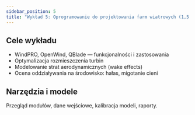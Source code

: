 ```yaml
---
sidebar_position: 5
title: "Wykład 5: Oprogramowanie do projektowania farm wiatrowych (1,5 h)"
---
```


## Cele wykładu

- WindPRO, OpenWind, QBlade — funkcjonalności i zastosowania
- Optymalizacja rozmieszczenia turbin
- Modelowanie strat aerodynamicznych (wake effects)
- Ocena oddziaływania na środowisko: hałas, migotanie cieni

## Narzędzia i modele

Przegląd modułów, dane wejściowe, kalibracja modeli, raporty.

